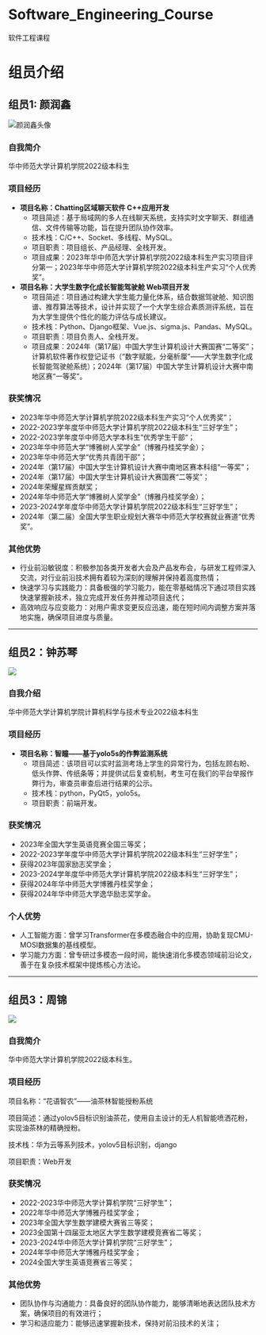 # Software_Engineering_Course
软件工程课程
# 组员介绍

## 组员1: 颜润鑫
![颜润鑫头像](images/Tibijianjian_Image.jpg)

### 自我简介
华中师范大学计算机学院2022级本科生

### 项目经历
- **项目名称：Chatting区域聊天软件 C++应用开发**
  - 项目简述：基于局域网的多人在线聊天系统，支持实时文字聊天、群组通信、文件传输等功能，旨在提升团队协作效率。
  - 技术栈：C/C++、Socket、多线程、MySQL。
  - 项目职责：项目组长、产品经理、全栈开发。
  - 项目成果：2023年华中师范大学计算机学院2022级本科生产实习项目评分第一；2023年华中师范大学计算机学院2022级本科生产实习“个人优秀奖”。
- **项目名称：大学生数字化成长智能驾驶舱 Web项目开发**
  - 项目简述：项目通过构建大学生能力量化体系，结合数据驾驶舱、知识图谱、推荐算法等技术，设计并实现了一个大学生综合素质测评系统，旨在为大学生提供个性化的能力评估与成长建议。
  - 技术栈：Python、Django框架、Vue.js、sigma.js、Pandas、MySQL。
  - 项目职责：项目负责人、全栈开发。
  - 项目成果：2024年（第17届）中国大学生计算机设计大赛国赛“二等奖”；计算机软件著作权登记证书（“数字赋能，分毫析厘”——大学生数字化成长智能驾驶舱系统）；2024年（第17届）中国大学生计算机设计大赛中南地区赛“一等奖”。

### 获奖情况
- 2023年华中师范大学计算机学院2022级本科生产实习“个人优秀奖”；
- 2022-2023学年度华中师范大学计算机学院2022级本科生“三好学生”；
- 2022-2023学年度华中师范大学本科生“优秀学生干部“；
- 2023年华中师范大学“博雅树人奖学金”（博雅丹桂奖学金）；
- 2023年华中师范大学“优秀共青团干部”；
- 2024年（第17届）中国大学生计算机设计大赛中南地区赛本科组“一等奖”；
- 2024年（第17届）中国大学生计算机设计大赛国赛“二等奖”；
- 2024年荣耀星辉贡献奖；
- 2024年华中师范大学“博雅树人奖学金”（博雅丹桂奖学金）；
- 2023-2024学年度华中师范大学计算机学院2022级本科生“三好学生”；
- 2024年（第二届）全国大学生职业规划大赛华中师范大学校赛就业赛道“优秀奖”。

### 其他优势
- 行业前沿敏锐度：积极参加各类开发者大会及产品发布会，与研发工程师深入交流，对行业前沿技术拥有着较为深刻的理解并保持着高度热情；
- 快速学习与实践能力：具备极强的学习能力，能在零基础情况下通过项目实践快速掌握新技术，独立完成开发任务并推动项目迭代；
- 高效响应与应变能力：对用户需求变更反应迅速，能在短时间内调整方案并落地实施，确保项目进度与质量。

------

## 组员2：钟苏琴

![](images/zsq_Image.jpg)

### 自我介绍

华中师范大学计算机学院计算机科学与技术专业2022级本科生

### 项目经历

- **项目名称：智瞳——基于yolo5s的作弊监测系统**
  - 项目简述：该项目可以实时监测考场上学生的异常行为，包括左顾右盼、低头作弊、传纸条等；并提供试后复查机制，考生可在我们的平台举报作弊行为，审查员审查后进行结果的公示。
  - 技术栈：python，PyQt5，yolo5s。
  - 项目职责：前端开发。

### 获奖情况

- 2023年全国大学生英语竞赛全国三等奖；
- 2022-2023学年度华中师范大学计算机学院2022级本科生“三好学生”；
- 获得2023年国家励志奖学金；
- 2023-2024学年度华中师范大学计算机学院2022级本科生“三好学生”；
- 获得2024年华中师范大学博雅丹桂奖学金；
- 获得2024年华中师范大学逸华励志奖学金。

### 个人优势

- 人工智能方面：曾学习Transformer在多模态融合中的应用，协助复现CMU-MOSI数据集的基线模型。
- 学习能力方面：曾专研过多模态一段时间，能快速消化多模态领域前沿论文，善于在复杂技术框架中提炼核心方法论。

------



## 组员3：周锦

![](images\zhoujin_Image.jpg)

### 自我简介

华中师范大学计算机学院2022级本科生。

### 项目经历

项目名称：“花语智农”——油茶林智能授粉系统

项目简述：通过yolov5目标识别油茶花，使用自主设计的无人机智能喷洒花粉，实现油茶林的精确授粉。

技术栈：华为云等系列技术，yolov5目标识别，django

项目职责：Web开发

### 获奖情况

- 2022-2023华中师范大学计算机学院“三好学生”；
- 2022年华中师范大学博雅丹桂奖学金；
- 2023年全国大学生数学建模大赛省三等奖；
- 2023全国第十四届亚太地区大学生数学建模竞赛省二等奖；
- 2023-2024华中师范大学计算机学院“三好学生”；
- 2024年华中师范大学博雅丹桂奖学金；
- 2024全国大学生英语竞赛省三等奖；

### 其他优势

- 团队协作与沟通能力：具备良好的团队协作能力，能够清晰地表达团队技术方案，确保项目的有效进行；
- 学习和适应能力：能够迅速掌握新技术，保持对前沿技术的关注；